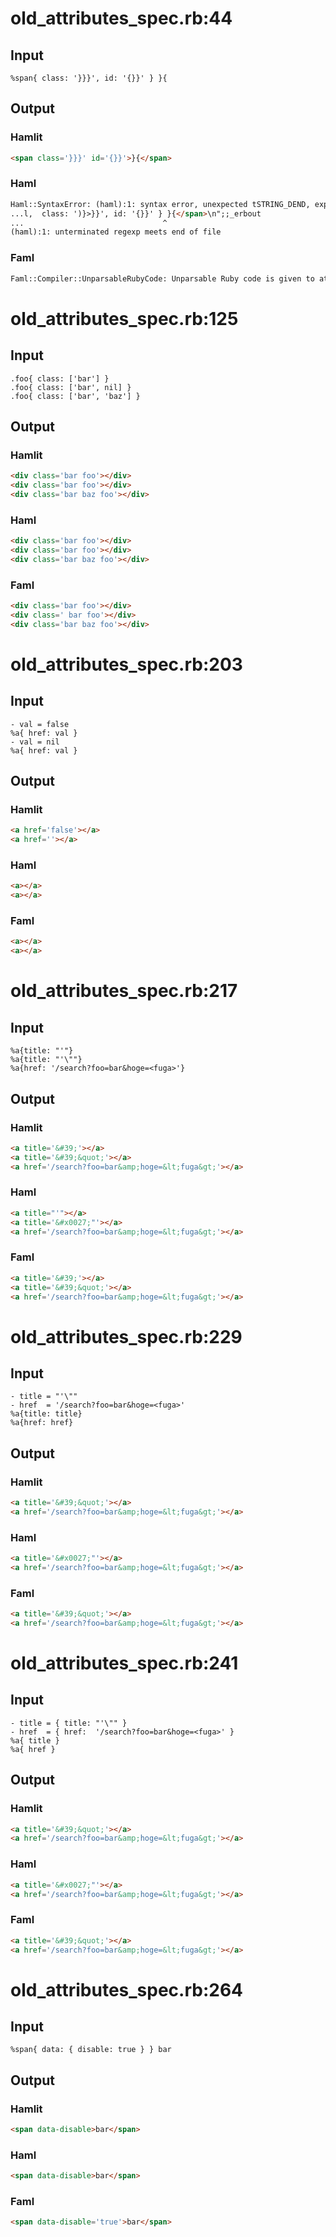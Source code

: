 # old\_attributes\_spec.rb:44
## Input
```haml
%span{ class: '}}}', id: '{}}' } }{

```

## Output
### Hamlit
```html
<span class='}}}' id='{}}'>}{</span>

```

### Haml
```html
Haml::SyntaxError: (haml):1: syntax error, unexpected tSTRING_DEND, expecting ')'
...l,  class: ')}>}}', id: '{}}' } }{</span>\n";;_erbout
...                               ^
(haml):1: unterminated regexp meets end of file
```

### Faml
```html
Faml::Compiler::UnparsableRubyCode: Unparsable Ruby code is given to attributes:  class: '
```

# old\_attributes\_spec.rb:125
## Input
```haml
.foo{ class: ['bar'] }
.foo{ class: ['bar', nil] }
.foo{ class: ['bar', 'baz'] }

```

## Output
### Hamlit
```html
<div class='bar foo'></div>
<div class='bar foo'></div>
<div class='bar baz foo'></div>

```

### Haml
```html
<div class='bar foo'></div>
<div class='bar foo'></div>
<div class='bar baz foo'></div>

```

### Faml
```html
<div class='bar foo'></div>
<div class=' bar foo'></div>
<div class='bar baz foo'></div>

```

# old\_attributes\_spec.rb:203
## Input
```haml
- val = false
%a{ href: val }
- val = nil
%a{ href: val }

```

## Output
### Hamlit
```html
<a href='false'></a>
<a href=''></a>

```

### Haml
```html
<a></a>
<a></a>

```

### Faml
```html
<a></a>
<a></a>

```

# old\_attributes\_spec.rb:217
## Input
```haml
%a{title: "'"}
%a{title: "'\""}
%a{href: '/search?foo=bar&hoge=<fuga>'}

```

## Output
### Hamlit
```html
<a title='&#39;'></a>
<a title='&#39;&quot;'></a>
<a href='/search?foo=bar&amp;hoge=&lt;fuga&gt;'></a>

```

### Haml
```html
<a title="'"></a>
<a title='&#x0027;"'></a>
<a href='/search?foo=bar&amp;hoge=&lt;fuga&gt;'></a>

```

### Faml
```html
<a title='&#39;'></a>
<a title='&#39;&quot;'></a>
<a href='/search?foo=bar&amp;hoge=&lt;fuga&gt;'></a>

```

# old\_attributes\_spec.rb:229
## Input
```haml
- title = "'\""
- href  = '/search?foo=bar&hoge=<fuga>'
%a{title: title}
%a{href: href}

```

## Output
### Hamlit
```html
<a title='&#39;&quot;'></a>
<a href='/search?foo=bar&amp;hoge=&lt;fuga&gt;'></a>

```

### Haml
```html
<a title='&#x0027;"'></a>
<a href='/search?foo=bar&amp;hoge=&lt;fuga&gt;'></a>

```

### Faml
```html
<a title='&#39;&quot;'></a>
<a href='/search?foo=bar&amp;hoge=&lt;fuga&gt;'></a>

```

# old\_attributes\_spec.rb:241
## Input
```haml
- title = { title: "'\"" }
- href  = { href:  '/search?foo=bar&hoge=<fuga>' }
%a{ title }
%a{ href }

```

## Output
### Hamlit
```html
<a title='&#39;&quot;'></a>
<a href='/search?foo=bar&amp;hoge=&lt;fuga&gt;'></a>

```

### Haml
```html
<a title='&#x0027;"'></a>
<a href='/search?foo=bar&amp;hoge=&lt;fuga&gt;'></a>

```

### Faml
```html
<a title='&#39;&quot;'></a>
<a href='/search?foo=bar&amp;hoge=&lt;fuga&gt;'></a>

```

# old\_attributes\_spec.rb:264
## Input
```haml
%span{ data: { disable: true } } bar

```

## Output
### Hamlit
```html
<span data-disable>bar</span>

```

### Haml
```html
<span data-disable>bar</span>

```

### Faml
```html
<span data-disable='true'>bar</span>

```
